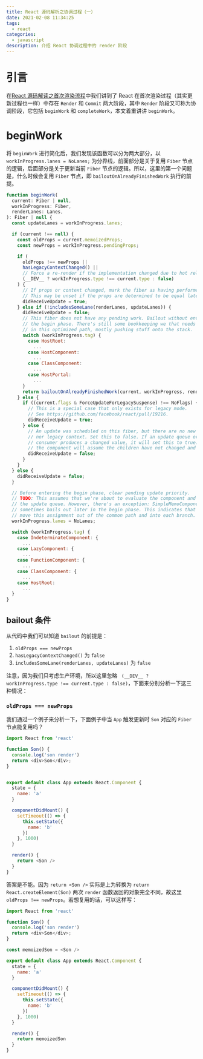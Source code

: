 ```yaml
---
title: React 源码解析之协调过程（一）
date: 2021-02-08 11:34:25
tags:
  - react
categories:
  - javascript
description: 介绍 React 协调过程中的 render 阶段
---
```


# 引言
在[React 源码解读之首次渲染流程](/2020/07/26/react-first-render/)中我们讲到了 React 在首次渲染过程（其实更新过程也一样）中存在 `Render` 和 `Commit` 两大阶段，其中 `Render` 阶段又可称为协调阶段，它包括 `beginWork` 和 `completeWork`，本文着重讲讲 `beginWork`。

# beginWork
将 `beginWork` 进行简化后，我们发现该函数可以分为两大部分，以 `workInProgress.lanes = NoLanes;` 为分界线，前面部分是关于复用 `Fiber` 节点的逻辑，后面部分是关于更新当前 `Fiber` 节点的逻辑。所以，这里的第一个问题是，什么时候会复用 `Fiber` 节点，即 `bailoutOnAlreadyFinishedWork` 执行的前提。

```javascript
function beginWork(
  current: Fiber | null,
  workInProgress: Fiber,
  renderLanes: Lanes,
): Fiber | null {
  const updateLanes = workInProgress.lanes;

  if (current !== null) {
    const oldProps = current.memoizedProps;
    const newProps = workInProgress.pendingProps;

    if (
      oldProps !== newProps ||
      hasLegacyContextChanged() ||
      // Force a re-render if the implementation changed due to hot reload:
      (__DEV__ ? workInProgress.type !== current.type : false)
    ) {
      // If props or context changed, mark the fiber as having performed work.
      // This may be unset if the props are determined to be equal later (memo).
      didReceiveUpdate = true;
    } else if (!includesSomeLane(renderLanes, updateLanes)) {
      didReceiveUpdate = false;
      // This fiber does not have any pending work. Bailout without entering
      // the begin phase. There's still some bookkeeping we that needs to be done
      // in this optimized path, mostly pushing stuff onto the stack.
      switch (workInProgress.tag) {
        case HostRoot:
          ...
        case HostComponent:
          ...
        case ClassComponent:
          ...
        case HostPortal:
          ...
      }
      return bailoutOnAlreadyFinishedWork(current, workInProgress, renderLanes);
    } else {
      if ((current.flags & ForceUpdateForLegacySuspense) !== NoFlags) {
        // This is a special case that only exists for legacy mode.
        // See https://github.com/facebook/react/pull/19216.
        didReceiveUpdate = true;
      } else {
        // An update was scheduled on this fiber, but there are no new props
        // nor legacy context. Set this to false. If an update queue or context
        // consumer produces a changed value, it will set this to true. Otherwise,
        // the component will assume the children have not changed and bail out.
        didReceiveUpdate = false;
      }
    }
  } else {
    didReceiveUpdate = false;
  }

  // Before entering the begin phase, clear pending update priority.
  // TODO: This assumes that we're about to evaluate the component and process
  // the update queue. However, there's an exception: SimpleMemoComponent
  // sometimes bails out later in the begin phase. This indicates that we should
  // move this assignment out of the common path and into each branch.
  workInProgress.lanes = NoLanes;

  switch (workInProgress.tag) {
    case IndeterminateComponent: {
      ...
    case LazyComponent: {
      ...
    case FunctionComponent: {
      ...
    case ClassComponent: {
      ...
    case HostRoot:
      ...
  }
}
```

## bailout 条件
从代码中我们可以知道 `bailout` 的前提是：

1. `oldProps === newProps`
2. `hasLegacyContextChanged()` 为 `false`
3. `includesSomeLane(renderLanes, updateLanes)` 为 `false`

注意，因为我们只考虑生产环境，所以这里忽略 ` (__DEV__ ? workInProgress.type !== current.type : false)`，下面来分别分析一下这三种情况：


### `oldProps === newProps`
我们通过一个例子来分析一下，下面例子中当 `App` 触发更新时 `Son` 对应的 `Fiber` 节点能复用吗？

```javascript
import React from 'react'

function Son() {
  console.log('son render')
  return <div>Son</div>;
}


export default class App extends React.Component {
  state = {
    name: 'a'
  }

  componentDidMount() {
    setTimeout(() => {
      this.setState({
        name: 'b'
      })
    }, 1000)
  }

  render() {
    return <Son />
  }
}
```

答案是不能。因为 `return <Son />` 实际是上为转换为 `return React.createElement(Son)` 两次 `render` 函数返回的对象完全不同，故这里 `oldProps !== newProps`。若想复用的话，可以这样写：


```javascript
import React from 'react'

function Son() {
  console.log('son render')
  return <div>Son</div>;
}

const memoizedSon = <Son />

export default class App extends React.Component {
  state = {
    name: 'a'
  }

  componentDidMount() {
    setTimeout(() => {
      this.setState({
        name: 'b'
      })
    }, 1000)
  }

  render() {
    return memoizedSon
  }
}
```


